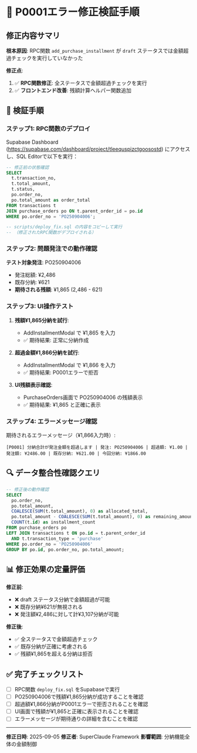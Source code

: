 # 🚨 P0001エラー修正検証手順

## 修正内容サマリ

**根本原因**: RPC関数 `add_purchase_installment` が `draft` ステータスでは金額超過チェックを実行していなかった

**修正点**:
1. ✅ **RPC関数修正**: 全ステータスで金額超過チェックを実行
2. ✅ **フロントエンド改善**: 残額計算ヘルパー関数追加

## 🎯 検証手順

### ステップ1: RPC関数のデプロイ

Supabase Dashboard (https://supabase.com/dashboard/project/tleequspizctgoosostd) にアクセスし、SQL Editorで以下を実行：

```sql
-- 修正前の状態確認
SELECT 
  t.transaction_no,
  t.total_amount,
  t.status,
  po.order_no,
  po.total_amount as order_total
FROM transactions t
JOIN purchase_orders po ON t.parent_order_id = po.id
WHERE po.order_no = 'PO250904006';

-- scripts/deploy_fix.sql の内容をコピーして実行
-- （修正されたRPC関数がデプロイされる）
```

### ステップ2: 問題発注での動作確認

**テスト対象発注**: PO250904006
- 発注総額: ¥2,486
- 既存分納: ¥621
- **期待される残額**: ¥1,865 (2,486 - 621)

### ステップ3: UI操作テスト

1. **残額¥1,865分納を試行**:
   - AddInstallmentModal で ¥1,865 を入力
   - ✅ 期待結果: 正常に分納作成

2. **超過金額¥1,866分納を試行**:
   - AddInstallmentModal で ¥1,866 を入力  
   - ✅ 期待結果: P0001エラーで拒否

3. **UI残額表示確認**:
   - PurchaseOrders画面で PO250904006 の残額表示
   - ✅ 期待結果: ¥1,865 と正確に表示

### ステップ4: エラーメッセージ確認

期待されるエラーメッセージ（¥1,866入力時）:
```
[P0001] 分納合計が発注金額を超過します | 発注: PO250904006 | 超過額: ¥1.00 | 発注額: ¥2486.00 | 既存分納: ¥621.00 | 今回分納: ¥1866.00
```

## 🔍 データ整合性確認クエリ

```sql
-- 修正後の動作確認
SELECT 
  po.order_no,
  po.total_amount,
  COALESCE(SUM(t.total_amount), 0) as allocated_total,
  po.total_amount - COALESCE(SUM(t.total_amount), 0) as remaining_amount,
  COUNT(t.id) as installment_count
FROM purchase_orders po
LEFT JOIN transactions t ON po.id = t.parent_order_id 
  AND t.transaction_type = 'purchase'
WHERE po.order_no = 'PO250904006'
GROUP BY po.id, po.order_no, po.total_amount;
```

## 📊 修正効果の定量評価

**修正前**: 
- ❌ draft ステータス分納で金額超過が可能
- ❌ 既存分納¥621が無視される
- ❌ 発注額¥2,486に対して計¥3,107分納が可能

**修正後**:
- ✅ 全ステータスで金額超過チェック
- ✅ 既存分納が正確に考慮される  
- ✅ 残額¥1,865を超える分納は拒否

## ✅ 完了チェックリスト

- [ ] RPC関数 `deploy_fix.sql` をSupabaseで実行
- [ ] PO250904006で残額¥1,865分納が成功することを確認
- [ ] 超過額¥1,866分納がP0001エラーで拒否されることを確認
- [ ] UI画面で残額が¥1,865と正確に表示されることを確認
- [ ] エラーメッセージが期待通りの詳細を含むことを確認

---
**修正日時**: 2025-09-05
**修正者**: SuperClaude Framework
**影響範囲**: 分納機能全体の金額制御